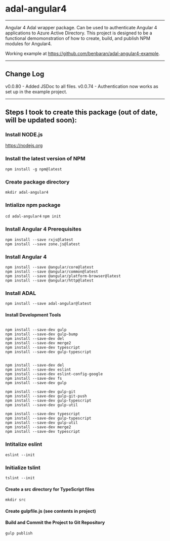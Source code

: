 # adal-angular4

---

Angular 4 Adal wrapper package. Can be used to authenticate Angular 4 applications to Azure Active Directory. This project is designed to be a functional demomonstration of how to create, build, and publish NPM modules for Angular4.

Working example at https://github.com/benbaran/adal-angular4-example.

---

## Change Log

v0.0.80 - Added JSDoc to all files.
v0.0.74 - Authentication now works as set up in the example project.

---

## Steps I took to create this package (out of date, will be updated soon):

### Install NODE.js

https://nodejs.org

### Install the latest version of NPM

```npm install -g npm@latest```

### Create package directory

```mkdir adal-angular4```

### Intialize npm package

```cd adal-angular4```
```npm init```

### Install Angular 4 Prerequisites

```
npm install --save rxjs@latest
npm install --save zone.js@latest
```

### Install Angular 4

```
npm install --save @angular/core@latest
npm install --save @angular/common@latest
npm install --save @angular/platform-browser@latest
npm install --save @angular/http@latest
```

### Install ADAL
```
npm install --save adal-angular@latest
```

#### Install Development Tools

```

npm install --save-dev gulp
npm install --save-dev gulp-bump
npm install --save-dev del
npm install --save-dev merge2
npm install --save-dev typescript
npm install --save-dev gulp-typescript


npm install --save-dev del
npm install --save-dev eslint
npm install --save-dev eslint-config-google
npm install --save-dev fs
npm install --save-dev gulp

npm install --save-dev gulp-git
npm install --save-dev gulp-git-push
npm install --save-dev gulp-typescript
npm install --save-dev gulp-util

npm install --save-dev typescript
npm install --save-dev gulp-typescript
npm install --save-dev gulp-util
npm install --save-dev merge2
npm install --save-dev typescript
```

### Intitalize eslint

```eslint --init```

### Initialize tslint

```tslint --init```

#### Create a src directory for TypeScript files

```mkdir src```

#### Create gulpfile.js (see contents in project)

#### Build and Commit the Project to Git Repository

```gulp publish```
